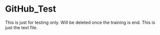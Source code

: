 # GitHub_Test
This is just for testing only. Will be deleted once the training is end.
This is just the text file.
